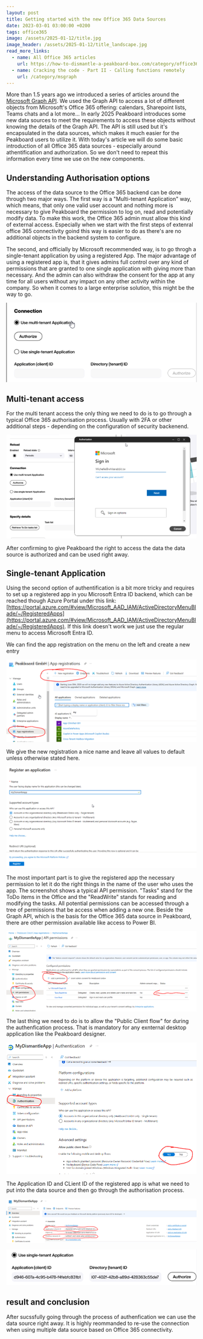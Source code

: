 ```yaml
---
layout: post
title: Getting started with the new Office 365 Data Sources
date: 2023-03-01 03:00:00 +0200
tags: office365
image: /assets/2025-01-12/title.jpg
image_header: /assets/2025-01-12/title_landscape.jpg
read_more_links:
  - name: All Office 365 articles
    url: https://how-to-dismantle-a-peakboard-box.com/category/office365
  - name: Cracking the code - Part II - Calling functions remotely
    url: /category/msgraph
---
```

More than 1.5 years ago we introduced a series of articles around the [Microsoft Graph API](https://how-to-dismantle-a-peakboard-box.com/category/msgraph). We used the Graph API to access a lot of different objects from Microsoft's Office 365 offering: calendars, Sharepoint lists, Teams chats and a lot more...
In early 2025 Peakboard introduces some new data sources to meet the requirements to access these objects without knowing the details of the Graph API. The API is still used but it's encapsulated in the data sources, which makes it much easier for the Peakboard users to utilize it.
With today's article we will do some basic introduction of all Office 365 data sources - especially around athentification and authorization. So we don't need to repeat this information every time we use on the new components.

## Understanding Authorisation options

The access of the data source to the Office 365 backend can be done through two major ways. The first way is a "Multi-tenant Application" way, which means, that only one valid user account and nothing more is necessary to give Peakboard the permission to log on, read and potentially modify data. To make this work, the Office 365 admin must allow this kind of external access. Especially when we start with the first steps of extenral office 365 connectivity goind this way is easier to do as there's are no additional objects in the backend system to configure.

The second, and officially by Microsoft recommended way, is to go throgh a single-tenant application by using a registered App. The major advantage of using a registered app is, that it gives admins full control over any kind of permissions that are granted to one single application with giving more than necessary. And the admin can also withdraw the consent for the app at any time for all users without any impact on any other activity within the company. So when it comes to a large enterprise solution, this might be the way to go.

![image](/assets/2025-01-12/005.png)

## Multi-tenant access

For the multi tenant access the only thing we need to do is to go through a typical Office 365 authorisation process. Usually with 2FA or other additional steps - depending on the configuration of security backenend. 

![image](/assets/2025-01-12/006.png)

After confirming to give Peakboard the right to access the data the data source is authorized and can be used right away.

## Single-tenant Application

Using the second option of authentification is a bit more tricky and requires to set up a registered app in you Microsoft Entra ID backend, which can be reached though Azure Portal under this link: [https://portal.azure.com/#view/Microsoft_AAD_IAM/ActiveDirectoryMenuBlade/~/RegisteredApps](https://portal.azure.com/#view/Microsoft_AAD_IAM/ActiveDirectoryMenuBlade/~/RegisteredApps). If this link doesn't work we just use the regular menu to access Microsoft Entra ID.

We can find the app registration on the menu on the left and create a new entry

![image](/assets/2025-01-12/010.png)

We give the new registration a nice name and leave all values to default unless otherwise stated here.

![image](/assets/2025-01-12/020.png)

The most important part is to give the registered app the necessary permission to let it do the right things in the name of the user who uses the app. The screenshot shows a typical API permission. "Tasks" stand for the ToDo items in the Office and the "ReadWrite" stands for reading and modifying the tasks. All potential permissions can be accessed through a tree of permissions that be access when adding a new one.
Beside the Graph API, which is the basis for the Office 365 data source in Peakboard, there are other permission available like access to Power BI.

![image](/assets/2025-01-12/030.png)

The last thing we need to do is to allow the "Public Client flow" for during the authenfication process. That is mandatory for any exnternal desktop application like the Peakboard designer.

![image](/assets/2025-01-12/040.png)

The Application ID and CLient ID of the registered app is what we need to put into the data source and then go through the authorisation process.

![image](/assets/2025-01-12/050.png)

![image](/assets/2025-01-12/060.png)

## result and conclusion

After sucssfully going through the process of authenfication we can use the data source right away. It is highly reommanded to re-use the connection when using multiple data source based on Office 365 connectivity.

